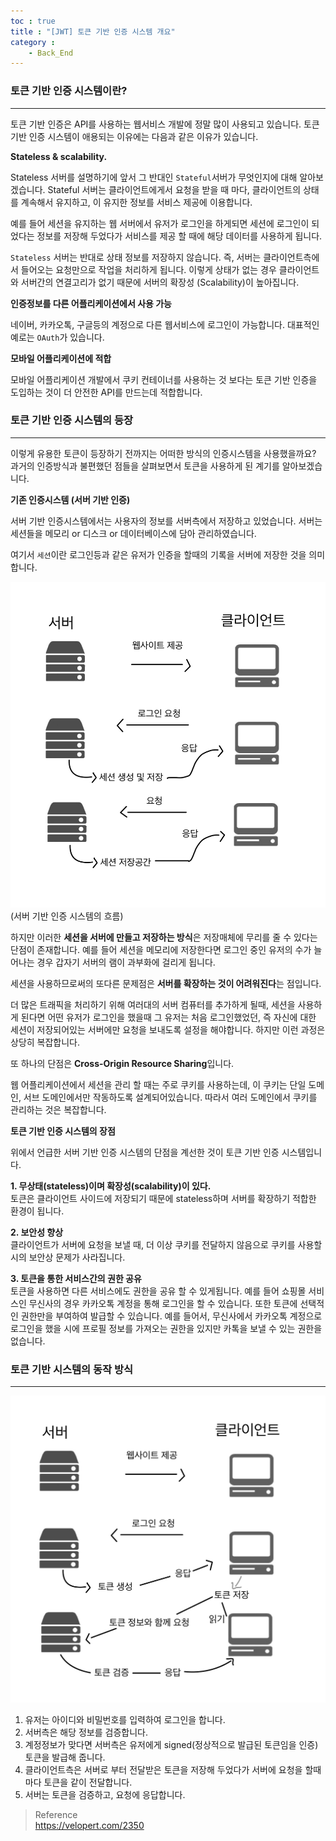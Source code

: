 ```yaml
---
toc : true
title : "[JWT] 토큰 기반 인증 시스템 개요"
category : 
    - Back_End
---
```

### 토큰 기반 인증 시스템이란?
---
토큰 기반 인증은 API를 사용하는 웹서비스 개발에 정말 많이 사용되고 있습니다. 토큰 기반 인증 시스템이 애용되는 이유에는 다음과 같은 이유가 있습니다.

**Stateless & scalability.**

Stateless 서버를 설명하기에 앞서 그 반대인 `Stateful`서버가 무엇인지에 대해 알아보겠습니다. Stateful 서버는 클라이언트에게서 요청을 받을 때 마다, 클라이언트의 상태를 계속해서 유지하고, 이 유지한 정보를 서비스 제공에 이용합니다.

예를 들어 세션을 유지하는 웹 서버에서 유저가 로그인을 하게되면 세션에 로그인이 되었다는 정보를 저장해 두었다가 서비스를 제공 할 때에 해당 데이터를 사용하게 됩니다.

`Stateless` 서버는 반대로 상태 정보를 저장하지 않습니다. 즉, 서버는 클라이언트측에서 들어오는 요청만으로 작업을 처리하게 됩니다. 이렇게 상태가 없는 경우 클라이언트와 서버간의 연결고리가 없기 때문에 서버의 확장성 $($Scalability)이 높아집니다. 

**인증정보를 다른 어플리케이션에서 사용 가능**

네이버, 카카오톡, 구글등의 계정으로 다른 웹서비스에 로그인이 가능합니다. 대표적인 예로는 `OAuth`가 있습니다.

**모바일 어플리케이션에 적합**

모바일 어플리케이션 개발에서 쿠키 컨테이너를 사용하는 것 보다는 토큰 기반 인증을 도입하는 것이 더 안전한 API를 만드는데 적합합니다.

### 토큰 기반 인증 시스템의 등장
---
이렇게 유용한 토큰이 등장하기 전까지는 어떠한 방식의 인증시스템을 사용했을까요? 과거의 인증방식과 불편했던 점들을 살펴보면서 토큰을 사용하게 된 계기를 알아보겠습니다.

**기존 인증시스템 $($서버 기반 인증)**

서버 기반 인증시스템에서는 사용자의 정보를 서버측에서 저장하고 있었습니다. 서버는 세션들을 메모리 or 디스크 or 데이터베이스에 담아 관리하였습니다. 

여기서 `세션`이란 로그인등과 같은 유저가 인증을 할때의 기록을 서버에 저장한 것을 의미합니다.

![server-token-flow](/assets/images/Back_End/server-token-flow.jpeg)
$($서버 기반 인증 시스템의 흐름)

하지만 이러한 **세션을 서버에 만들고 저장하는 방식**은 저장매체에 무리를 줄 수 있다는 단점이 존재합니다. 예를 들어 세션을 메모리에 저장한다면 로그인 중인 유저의 수가 늘어나는 경우 갑자기 서버의 램이 과부화에 걸리게 됩니다.

세션을 사용하므로써의 또다른 문제점은 **서버를 확장하는 것이 어려워진다**는 점입니다.

더 많은 트래픽을 처리하기 위해 여러대의 서버 컴퓨터를 추가하게 될때, 세션을 사용하게 된다면 어떤 유저가 로그인을 했을때 그 유저는 처음 로그인했었던, 즉 자신에 대한 세션이 저장되어있는 서버에만 요청을 보내도록 설정을 해야합니다. 하지만 이런 과정은 상당히 복잡합니다.

또 하나의 단점은 **Cross-Origin Resource Sharing**입니다.

웹 어플리케이션에서 세션을 관리 할 때는 주로 쿠키를 사용하는데, 이 쿠키는 단일 도메인, 서브 도메인에서만 작동하도록 설계되어있습니다. 따라서 여러 도메인에서 쿠키를 관리하는 것은 복잡합니다.

**토큰 기반 인증 시스템의 장점**

위에서 언급한 서버 기반 인증 시스템의 단점을 계선한 것이 토큰 기반 인증 시스템입니다.

**1. 무상태$($stateless)이며 확장성$($scalability)이 있다.** <br>
토큰은 클라이언트 사이드에 저장되기 때문에 stateless하며 서버를 확장하기 적합한 환경이 됩니다.

**2. 보안성 향상** <br>
클라이언트가 서버에 요청을 보낼 때, 더 이상 쿠키를 전달하지 않음으로 쿠키를 사용할 시의 보안상 문제가 사라집니다.

**3. 토큰을 통한 서비스간의 권한 공유** <br>
토큰을 사용하면 다른 서비스에도 권한을 공유 할 수 있게됩니다. 예를 들어 쇼핑몰 서비스인 무신사의 경우 카카오톡 계정을 통해 로그인을 할 수 있습니다. 또한 토큰에 선택적인 권한만을 부여하여 발급할 수 있습니다. 예를 들어서, 무신사에서 카카오톡 계정으로 로그인을 했을 시에 프로필 정보를 가져오는 권한을 있지만 카톡을 보낼 수 있는 권한을 없습니다.

### 토큰 기반 시스템의 동작 방식
---
![server-token-work-flow](/assets/images/Back_End/server-token-work-flow.jpeg)

1. 유저는 아이디와 비밀번호를 입력하여 로그인을 합니다.<br>
2. 서버측은 해당 정보를 검증합니다.<br>
3. 계정정보가 맞다면 서버측은 유저에게 signed$($정상적으로 발급된 토큰임을 인증)토큰을 발급해 줍니다.<br>
4. 클라이언트측은 서버로 부터 전달받은 토큰을 저장해 두었다가 서버에 요청을 할때마다 토큰을 같이 전달합니다.<br>
5. 서버는 토큰을 검증하고, 요청에 응답합니다.

>Reference <br>
https://velopert.com/2350